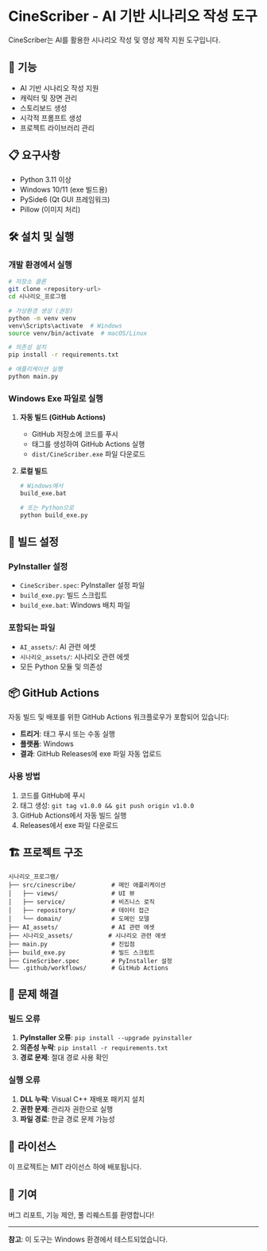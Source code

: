 # CineScriber - AI 기반 시나리오 작성 도구

CineScriber는 AI를 활용한 시나리오 작성 및 영상 제작 지원 도구입니다.

## 🚀 기능

- AI 기반 시나리오 작성 지원
- 캐릭터 및 장면 관리
- 스토리보드 생성
- 시각적 프롬프트 생성
- 프로젝트 라이브러리 관리

## 📋 요구사항

- Python 3.11 이상
- Windows 10/11 (exe 빌드용)
- PySide6 (Qt GUI 프레임워크)
- Pillow (이미지 처리)

## 🛠️ 설치 및 실행

### 개발 환경에서 실행

```bash
# 저장소 클론
git clone <repository-url>
cd 시나리오_프로그램

# 가상환경 생성 (권장)
python -m venv venv
venv\Scripts\activate  # Windows
source venv/bin/activate  # macOS/Linux

# 의존성 설치
pip install -r requirements.txt

# 애플리케이션 실행
python main.py
```

### Windows Exe 파일로 실행

1. **자동 빌드 (GitHub Actions)**
   - GitHub 저장소에 코드를 푸시
   - 태그를 생성하여 GitHub Actions 실행
   - `dist/CineScriber.exe` 파일 다운로드

2. **로컬 빌드**
   ```bash
   # Windows에서
   build_exe.bat
   
   # 또는 Python으로
   python build_exe.py
   ```

## 🔧 빌드 설정

### PyInstaller 설정

- `CineScriber.spec`: PyInstaller 설정 파일
- `build_exe.py`: 빌드 스크립트
- `build_exe.bat`: Windows 배치 파일

### 포함되는 파일

- `AI_assets/`: AI 관련 에셋
- `시나리오_assets/`: 시나리오 관련 에셋
- 모든 Python 모듈 및 의존성

## 📦 GitHub Actions

자동 빌드 및 배포를 위한 GitHub Actions 워크플로우가 포함되어 있습니다:

- **트리거**: 태그 푸시 또는 수동 실행
- **플랫폼**: Windows
- **결과**: GitHub Releases에 exe 파일 자동 업로드

### 사용 방법

1. 코드를 GitHub에 푸시
2. 태그 생성: `git tag v1.0.0 && git push origin v1.0.0`
3. GitHub Actions에서 자동 빌드 실행
4. Releases에서 exe 파일 다운로드

## 🏗️ 프로젝트 구조

```
시나리오_프로그램/
├── src/cinescribe/          # 메인 애플리케이션
│   ├── views/               # UI 뷰
│   ├── service/             # 비즈니스 로직
│   ├── repository/          # 데이터 접근
│   └── domain/              # 도메인 모델
├── AI_assets/               # AI 관련 에셋
├── 시나리오_assets/          # 시나리오 관련 에셋
├── main.py                  # 진입점
├── build_exe.py             # 빌드 스크립트
├── CineScriber.spec         # PyInstaller 설정
└── .github/workflows/       # GitHub Actions
```

## 🐛 문제 해결

### 빌드 오류

1. **PyInstaller 오류**: `pip install --upgrade pyinstaller`
2. **의존성 누락**: `pip install -r requirements.txt`
3. **경로 문제**: 절대 경로 사용 확인

### 실행 오류

1. **DLL 누락**: Visual C++ 재배포 패키지 설치
2. **권한 문제**: 관리자 권한으로 실행
3. **파일 경로**: 한글 경로 문제 가능성

## 📝 라이선스

이 프로젝트는 MIT 라이선스 하에 배포됩니다.

## 🤝 기여

버그 리포트, 기능 제안, 풀 리퀘스트를 환영합니다!

---

**참고**: 이 도구는 Windows 환경에서 테스트되었습니다.
